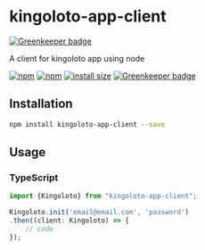 # kingoloto-app-client

[![Greenkeeper badge](https://badges.greenkeeper.io/rem42/kingoloto-app-client.svg)](https://greenkeeper.io/)

A client for kingoloto app using node

[![npm](https://img.shields.io/npm/v/kingoloto-app-client.svg)](https://www.npmjs.com/package/kingoloto-app-client)
[![npm](https://img.shields.io/npm/dt/kingoloto-app-client.svg)](https://www.npmjs.com/package/kingoloto-app-client)
[![install size](https://packagephobia.now.sh/badge?p=kingoloto-app-client)](https://packagephobia.now.sh/result?p=kingoloto-app-client)
[![Greenkeeper badge](https://badges.greenkeeper.io/rem42/kingoloto-app-client.svg)](https://greenkeeper.io/)

## Installation 
```sh
npm install kingoloto-app-client --save
```
## Usage
### TypeScript

```typescript
import {Kingoloto} from "kingoloto-app-client";

Kingoloto.init('email@email.com', 'password')
.then((client: Kingoloto) => {
    // code
});
```
